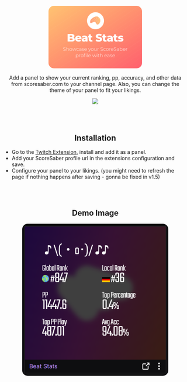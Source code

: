 

<br>&nbsp;<br>
<div align="center">
    <a href="">
        <img src="https://github.com/MindLaborDev/beat-stats/blob/main/demo/discovery.png?raw=true" width="256" style="border-radius: 15px;">
    </a>
    <p align="center">
        <p>Add a panel to show your current ranking, pp, accuracy, and other data from scoresaber.com to your channel page. Also, you can change the theme of your panel to fit your likings.</p>
        <img src="https://shields.io/badge/Installs-500+-blueviolet?style=flat">
    </p>
</div>

<br>&nbsp;<br>

<div align="center">
    <h2>Installation</h2>
</div>

* Go to the [Twitch Extension](https://dashboard.twitch.tv/extensions/61o5horkcyf4v7hvu181y3dj7s637v), install and add it as a panel.
* Add your ScoreSaber profile url in the extensions configuration and save.
* Configure your panel to your likings. (you might need to refresh the page if nothing happens after saving - gonna be fixed in v1.5)

<br>&nbsp;<br>


<div align="center">
    <h2>Demo Image</h2>
</div>

<div align="center">
    <img src="https://raw.githubusercontent.com/MindLaborDev/beat-stats/main/demo/demo.png?raw=true" width="400" style="border-radius: 15px;">
</div>
<br>&nbsp;<br>
